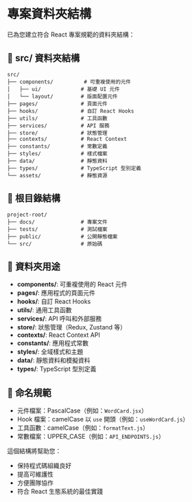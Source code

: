 # 專案資料夾結構

已為您建立符合 React 專案規範的資料夾結構：

## 📁 src/ 資料夾結構

```
src/
├── components/          # 可重複使用的元件
│   ├── ui/             # 基礎 UI 元件
│   └── layout/         # 版面配置元件
├── pages/              # 頁面元件
├── hooks/              # 自訂 React Hooks
├── utils/              # 工具函數
├── services/           # API 服務
├── store/              # 狀態管理
├── contexts/           # React Context
├── constants/          # 常數定義
├── styles/             # 樣式檔案
├── data/               # 靜態資料
├── types/              # TypeScript 型別定義
└── assets/             # 靜態資源
```

## 📁 根目錄結構

```
project-root/
├── docs/               # 專案文件
├── tests/              # 測試檔案
├── public/             # 公開靜態檔案
└── src/                # 原始碼
```

## 🎯 資料夾用途

- **components/**: 可重複使用的 React 元件
- **pages/**: 應用程式的頁面元件
- **hooks/**: 自訂 React Hooks
- **utils/**: 通用工具函數
- **services/**: API 呼叫和外部服務
- **store/**: 狀態管理（Redux, Zustand 等）
- **contexts/**: React Context API
- **constants/**: 應用程式常數
- **styles/**: 全域樣式和主題
- **data/**: 靜態資料和模擬資料
- **types/**: TypeScript 型別定義

## 📝 命名規範

- 元件檔案：PascalCase（例如：`WordCard.jsx`）
- Hook 檔案：camelCase 以 `use` 開頭（例如：`useWordCard.js`）
- 工具函數：camelCase（例如：`formatText.js`）
- 常數檔案：UPPER_CASE（例如：`API_ENDPOINTS.js`）

這個結構將幫助您：

- 保持程式碼組織良好
- 提高可維護性
- 方便團隊協作
- 符合 React 生態系統的最佳實踐

